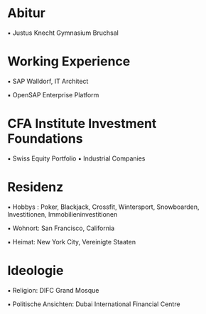 # Abitur

▪︎ Justus Knecht Gymnasium Bruchsal 

# Working Experience 

▪︎ SAP Walldorf, IT Architect 

▪︎ OpenSAP Enterprise Platform 

# CFA Institute Investment Foundations 

▪︎ Swiss Equity Portfolio 
▪︎ Industrial Companies 

# Residenz 

▪︎ Hobbys : Poker, Blackjack, Crossfit, Wintersport, Snowboarden, Investitionen, Immobilieninvestitionen 

▪︎ Wohnort: San Francisco, California 

▪︎ Heimat: New York City, Vereinigte Staaten

# Ideologie

▪︎ Religion: DIFC Grand Mosque 

▪︎ Politische Ansichten: Dubai International Financial Centre
